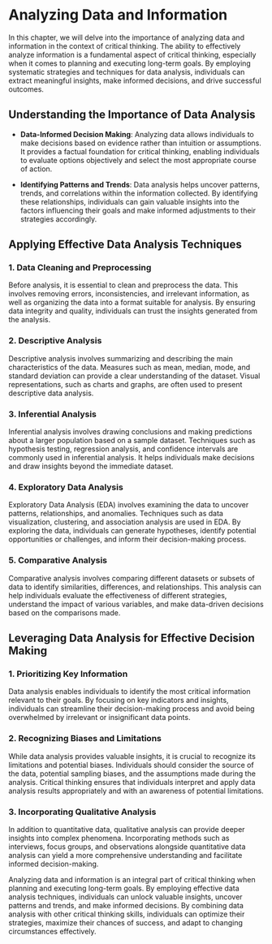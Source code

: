 Analyzing Data and Information
==========================================

In this chapter, we will delve into the importance of analyzing data and information in the context of critical thinking. The ability to effectively analyze information is a fundamental aspect of critical thinking, especially when it comes to planning and executing long-term goals. By employing systematic strategies and techniques for data analysis, individuals can extract meaningful insights, make informed decisions, and drive successful outcomes.

Understanding the Importance of Data Analysis
---------------------------------------------

* **Data-Informed Decision Making**: Analyzing data allows individuals to make decisions based on evidence rather than intuition or assumptions. It provides a factual foundation for critical thinking, enabling individuals to evaluate options objectively and select the most appropriate course of action.

* **Identifying Patterns and Trends**: Data analysis helps uncover patterns, trends, and correlations within the information collected. By identifying these relationships, individuals can gain valuable insights into the factors influencing their goals and make informed adjustments to their strategies accordingly.

Applying Effective Data Analysis Techniques
-------------------------------------------

### 1. Data Cleaning and Preprocessing

Before analysis, it is essential to clean and preprocess the data. This involves removing errors, inconsistencies, and irrelevant information, as well as organizing the data into a format suitable for analysis. By ensuring data integrity and quality, individuals can trust the insights generated from the analysis.

### 2. Descriptive Analysis

Descriptive analysis involves summarizing and describing the main characteristics of the data. Measures such as mean, median, mode, and standard deviation can provide a clear understanding of the dataset. Visual representations, such as charts and graphs, are often used to present descriptive data analysis.

### 3. Inferential Analysis

Inferential analysis involves drawing conclusions and making predictions about a larger population based on a sample dataset. Techniques such as hypothesis testing, regression analysis, and confidence intervals are commonly used in inferential analysis. It helps individuals make decisions and draw insights beyond the immediate dataset.

### 4. Exploratory Data Analysis

Exploratory Data Analysis (EDA) involves examining the data to uncover patterns, relationships, and anomalies. Techniques such as data visualization, clustering, and association analysis are used in EDA. By exploring the data, individuals can generate hypotheses, identify potential opportunities or challenges, and inform their decision-making process.

### 5. Comparative Analysis

Comparative analysis involves comparing different datasets or subsets of data to identify similarities, differences, and relationships. This analysis can help individuals evaluate the effectiveness of different strategies, understand the impact of various variables, and make data-driven decisions based on the comparisons made.

Leveraging Data Analysis for Effective Decision Making
------------------------------------------------------

### 1. Prioritizing Key Information

Data analysis enables individuals to identify the most critical information relevant to their goals. By focusing on key indicators and insights, individuals can streamline their decision-making process and avoid being overwhelmed by irrelevant or insignificant data points.

### 2. Recognizing Biases and Limitations

While data analysis provides valuable insights, it is crucial to recognize its limitations and potential biases. Individuals should consider the source of the data, potential sampling biases, and the assumptions made during the analysis. Critical thinking ensures that individuals interpret and apply data analysis results appropriately and with an awareness of potential limitations.

### 3. Incorporating Qualitative Analysis

In addition to quantitative data, qualitative analysis can provide deeper insights into complex phenomena. Incorporating methods such as interviews, focus groups, and observations alongside quantitative data analysis can yield a more comprehensive understanding and facilitate informed decision-making.

Analyzing data and information is an integral part of critical thinking when planning and executing long-term goals. By employing effective data analysis techniques, individuals can unlock valuable insights, uncover patterns and trends, and make informed decisions. By combining data analysis with other critical thinking skills, individuals can optimize their strategies, maximize their chances of success, and adapt to changing circumstances effectively.


